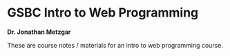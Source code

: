 # GSBC Intro to Web Programming

**Dr. Jonathan Metzgar**

These are course notes / materials for an intro to web programming course.
